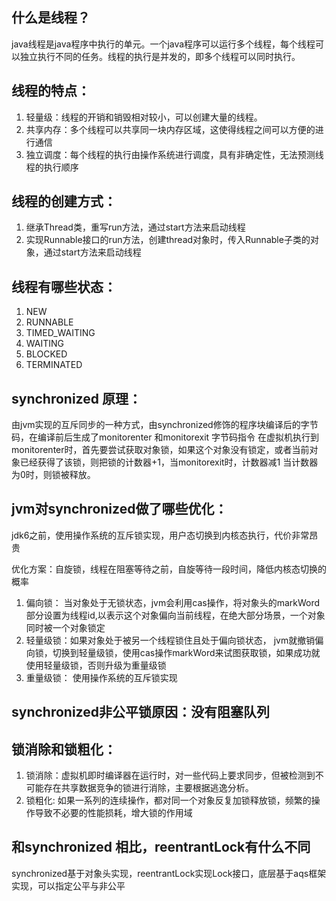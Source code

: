 ## 什么是线程？
java线程是java程序中执行的单元。一个java程序可以运行多个线程，每个线程可以独立执行不同的任务。线程的执行是并发的，即多个线程可以同时执行。

## 线程的特点：
1. 轻量级：线程的开销和销毁相对较小，可以创建大量的线程。
2. 共享内存：多个线程可以共享同一块内存区域，这使得线程之间可以方便的进行通信
3. 独立调度：每个线程的执行由操作系统进行调度，具有非确定性，无法预测线程的执行顺序

## 线程的创建方式：
1. 继承Thread类，重写run方法，通过start方法来启动线程
2. 实现Runnable接口的run方法，创建thread对象时，传入Runnable子类的对象，通过start方法来启动线程


## 线程有哪些状态：
1. NEW
2. RUNNABLE
3. TIMED_WAITING
4. WAITING
5. BLOCKED
6. TERMINATED

## synchronized 原理：

由jvm实现的互斥同步的一种方式，由synchronized修饰的程序块编译后的字节码，在编译前后生成了monitorenter 和monitorexit 字节码指令
在虚拟机执行到monitorenter时，首先要尝试获取对象锁，如果这个对象没有锁定，或者当前对象已经获得了该锁，则把锁的计数器+1，当monitorexit时，计数器减1
当计数器为0时，则锁被释放。


## jvm对synchronized做了哪些优化：

jdk6之前，使用操作系统的互斥锁实现，用户态切换到内核态执行，代价非常昂贵

优化方案：自旋锁，线程在阻塞等待之前，自旋等待一段时间，降低内核态切换的概率

1. 偏向锁： 当对象处于无锁状态，jvm会利用cas操作，将对象头的markWord部分设置为线程id,以表示这个对象偏向当前线程，在绝大部分场景，一个对象同时被一个对象锁定
2. 轻量级锁：如果对象处于被另一个线程锁住且处于偏向锁状态， jvm就撤销偏向锁，切换到轻量级锁，使用cas操作markWord来试图获取锁，如果成功就使用轻量级锁，否则升级为重量级锁
3. 重量级锁： 使用操作系统的互斥锁实现

## synchronized非公平锁原因：没有阻塞队列

## 锁消除和锁粗化：
1. 锁消除：虚拟机即时编译器在运行时，对一些代码上要求同步，但被检测到不可能存在共享数据竞争的锁进行消除，主要根据逃逸分析。
2. 锁粗化: 如果一系列的连续操作，都对同一个对象反复加锁释放锁，频繁的操作导致不必要的性能损耗，增大锁的作用域


## 和synchronized 相比，reentrantLock有什么不同
synchronized基于对象头实现，reentrantLock实现Lock接口，底层基于aqs框架实现，可以指定公平与非公平


